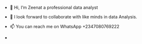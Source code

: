 - 👋 Hi, I’m Zeenat a professional data analyst 
- 💞️ I look forward to collaborate with like minds in data Analysis. 
- 📫 You can reach me on WhatsApp +2347080769222

- 

<!---
Oyetoluzeenat/Oyetoluzeenat is a ✨ special ✨ repository because its `README.md` (this file) appears on your GitHub profile.
You can click the Preview link to take a look at your changes.
--->
